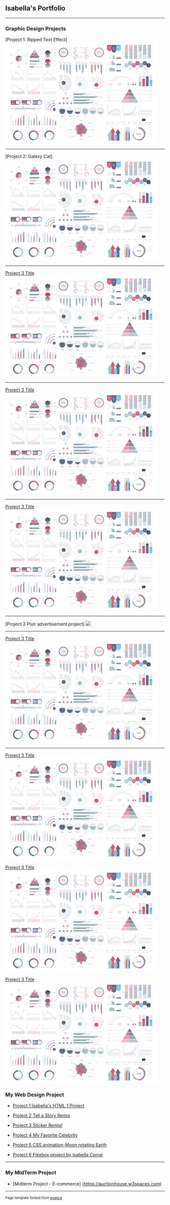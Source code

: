 ## Isabella's Portfolio

---

### Graphic Design Projects

[Project 1: Ripped Text Effect]
<img src="images/dummy_thumbnail.jpg?raw=true"/>

---
[Project 2: Galexy Cat]
<img src="images/dummy_thumbnail.jpg?raw=true"/>

---
[Project 3 Title](http://example.com/)
<img src="images/dummy_thumbnail.jpg?raw=true"/>

---
[Project 3 Title](http://example.com/)
<img src="images/dummy_thumbnail.jpg?raw=true"/>

---
[Project 3 Title](http://example.com/)
<img src="images/dummy_thumbnail.jpg?raw=true"/>

---
[Project 3 Pixlr advertisement project]
<img src="images/![Clemons cologne Ad](https://user-images.githubusercontent.com/117403987/207924624-c5efaab6-bae7-4e07-88fb-9611af59570b.jpg)"/>

---
[Project 3 Title](http://example.com/)
<img src="images/dummy_thumbnail.jpg?raw=true"/>

---
[Project 3 Title](http://example.com/)
<img src="images/dummy_thumbnail.jpg?raw=true"/>

[Project 3 Title](http://example.com/)
<img src="images/dummy_thumbnail.jpg?raw=true"/>

[Project 3 Title](http://example.com/)
<img src="images/dummy_thumbnail.jpg?raw=true"/>

### My Web Design Project

- [Project 1 Isabella's HTML 1 Project](https://trinket.io/html/f91d4af5cf)

- [Project 2 Tell a Story Remix](https://trinket.io/html/6fbcc2c66c)

- [Project 3 Sticker Remix!](https://trinket.io/html/7b7c215543)

- [Project 4 My Favorite Celebrity](https://trinket.io/html/24e444179c)

- [Project 5 CSS animation-Moon rotating Earth](https://trinket.io/html/279668bf1b)

- [Project 6 Flexbox project by Isabella Corral](https://trinket.io/html/bd557ba8ea)

---

### My MidTerm Project

- [Midterm Project - E-commerce] (https://auctionhouse.w3spaces.com)


       


---
<p style="font-size:11px">Page template forked from <a href="https://github.com/evanca/quick-portfolio">evanca</a></p>
<!-- Remove above link if you don't want to attibute -->
